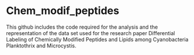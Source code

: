 # Chem_modif_peptides

This github includes the code required for the analysis and the representation of the data set used for the research paper Differential Labeling of Chemically Modified Peptides and Lipids among Cyanobacteria Planktothrix and Microcystis.
